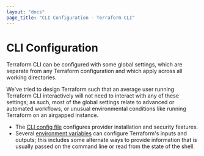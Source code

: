 ```yaml
---
layout: "docs"
page_title: "CLI Configuration - Terraform CLI"
---
```


# CLI Configuration

Terraform CLI can be configured with some global settings, which are separate
from any Terraform configuration and which apply across all working directories.

We've tried to design Terraform such that an average user running Terraform CLI
interactively will not need to interact with any of these settings; as such,
most of the global settings relate to advanced or automated workflows, or
unusual environmental conditions like running Terraform on an airgapped
instance.

- The [CLI config file](/docs/commands/cli-config.html) configures provider
  installation and security features.
- Several [environment variables](/docs/commands/environment-variables.html) can
  configure Terraform's inputs and outputs; this includes some alternate ways to
  provide information that is usually passed on the command line or read from
  the state of the shell.
